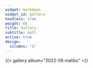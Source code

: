 ```yaml
---
widget: markdown
widget_id: gallery
headless: true
weight: 66
title: Gallery
subtitle: null
active: true
design:
  columns: "1"
---
```


{{< gallery album="2022-08 malibu" >}}